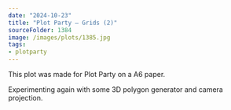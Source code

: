```yaml
---
date: "2024-10-23"
title: "Plot Party – Grids (2)"
sourceFolder: 1384
image: /images/plots/1385.jpg
tags:
- plotparty
---
```


This plot was made for Plot Party on a A6 paper.

Experimenting again with some 3D polygon generator and camera projection.